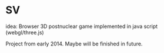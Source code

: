 # SV
idea: Browser 3D postnuclear game implemented in java script (webgl/three.js)

Project from early 2014.
Maybe will be finished in future. 
